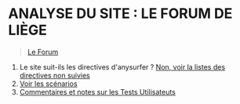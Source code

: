 # ANALYSE DU SITE : LE FORUM DE LIÈGE
> [Le Forum](https://www.leforum.be/)

1. Le site suit-ils les directives d'anysurfer ? [Non, voir la listes des directives non suivies](./directives_anysurfer/)
2. [Voir les scénarios](./test_utilisateurs/scenarios.md)
3. [Commentaires et notes sur les Tests Utilisateuts](./test_utilisateurs/)

